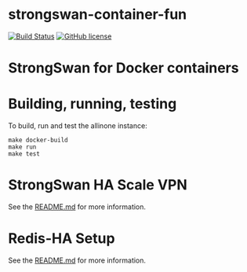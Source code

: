 # strongswan-container-fun

[![Build Status](https://travis-ci.org/mestery/strongswan-container-fun.svg?branch=master)](https://travis-ci.org/mestery/strongswan-container-fun)
[![GitHub license](https://img.shields.io/badge/license-Apache%20license%202.0-blue.svg)](https://github.com/mestery/strongswan-container-fun/blob/master/LICENSE)

StrongSwan for Docker containers
================================

Building, running, testing
==========================

To build, run and test the allinone instance:

```
make docker-build
make run
make test
```

StrongSwan HA Scale VPN
=======================

See the [README.md](docker/ha-scale-vpn/README.md) for more information.

Redis-HA Setup
==============

See the [README.md](docker/redis-ha/README.md) for more information.
